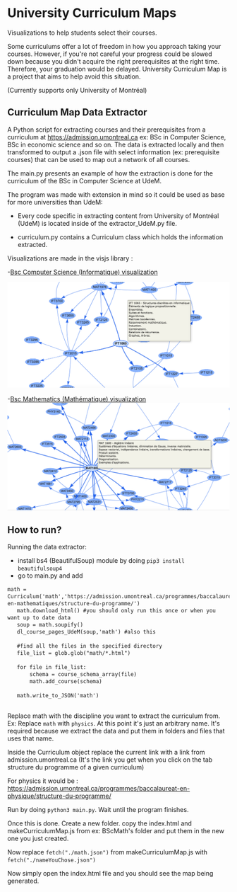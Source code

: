 # University Curriculum Maps
Visualizations to help students select their courses. 

Some curriculums offer a lot of freedom in how you approach taking your courses. However, if you're not careful your progress could be slowed down because you didn't acquire the right prerequisites at the right time. Therefore, your graduation would be delayed. University Curriculum Map is a project that aims to help avoid this situation.

(Currently supports only University of Montréal)
## Curriculum Map Data Extractor
 
 A Python script for extracting courses and their prerequisites from a curriculum at https://admission.umontreal.ca ex: BSc in Computer Science, BSc in economic science and so on. The data is extracted locally and then transformed to output a .json file with select information (ex: prerequisite courses) that can be used to map out a network of all courses. 


 The main.py presents an example of how the extraction is done for the curriculum of the BSc in Computer Science at UdeM.
 
The program was made with extension in mind so it could be used as base for more universities than UdeM:

- Every code specific in extracting content from University of Montréal (UdeM) is located inside of the extractor_UdeM.py file.

- curriculum.py contains a Curriculum class which holds the information extracted.


Visualizations are made in the visjs library :

-[Bsc Computer Science (Informatique) visualization](https://nassim-saboundji.github.io/UniversityCurriculumMaps/BScInformatique/)

  ![screenshot of the BSc Computer Science](BsInformatiqueScreenshot.png)

-[Bsc Mathematics (Mathématique) visualization](https://nassim-saboundji.github.io/UniversityCurriculumMaps/BScMath/)
  ![screenshot of the BSc Mathematics](BsMathScreenshot.png)


## How to run?  
Running the data extractor:
 - install bs4 (BeautifulSoup) module by doing `pip3 install beautifulsoup4`
 - go to main.py and add 
```
math = Curriculum('math','https://admission.umontreal.ca/programmes/baccalaureat-en-mathematiques/structure-du-programme/')
   math.download_html() #you should only run this once or when you want up to date data
   soup = math.soupify()
   dl_course_pages_UdeM(soup,'math') #also this 

   #find all the files in the specified directory
   file_list = glob.glob("math/*.html")

   for file in file_list:
       schema = course_schema_array(file)
       math.add_course(schema)
   
   math.write_to_JSON('math')


```

Replace math with the discipline you want to extract the curriculum from. Ex: Replace `math` with `physics`. At this point it's just an arbitrary name. It's required because we extract the data and put them in folders and files that uses that name.

Inside the Curriculum object replace the current link with a link from
admission.umontreal.ca (It's the link you get when you click on the tab structure du programme of a given curriculum)

For physics it would be : https://admission.umontreal.ca/programmes/baccalaureat-en-physique/structure-du-programme/

Run by doing `python3 main.py`.
Wait until the program finishes.

Once this is done. Create a new folder. copy the index.html and makeCurriculumMap.js from ex: BScMath's folder and put them in the new one you just created.

Now replace `fetch("./math.json")` from makeCurriculumMap.js with 
`fetch("./nameYouChose.json")`

Now simply open the index.html file and you should see the map being 
generated.